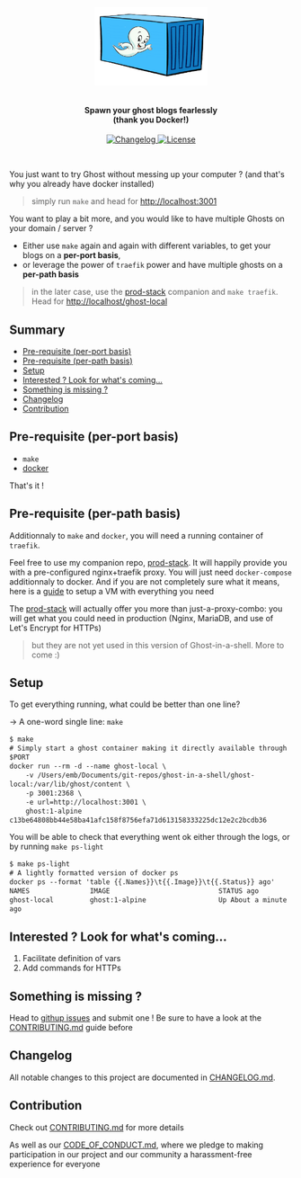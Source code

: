 <!-- markdownlint-disable -->
<h1 align="center" style="margin:1em">
  <img src="./docs/static/logo.png"
       alt="Ghost in A Shell"
       width="200">
</h1>

<h4 align="center">
  Spawn your ghost blogs fearlessly
  <br /> (thank you Docker!)
</h4>

<p align="center">
  <a href="https://github.com/ebreton/ghost-in-a-shell/blob/master/docs/CHANGELOG.md">
    <img src="https://img.shields.io/github/release/ebreton/ghost-in-a-shell.svg"
         alt="Changelog">
  </a>
  <a href="https://github.com/ebreton/ghost-in-a-shell/blob/master/LICENSE">
    <img src="https://img.shields.io/badge/license-MIT-blue.svg"
         alt="License" />
  </a>
</p>
<br>

You just want to try Ghost without messing up your computer ? (and that's why you already have docker installed)

> simply run `make` and head for <http://localhost:3001>

You want to play a bit more, and you would like to have multiple Ghosts on your domain / server ?

* Either use `make` again and again with different variables, to get your blogs on a **per-port basis**, 
* or leverage the power of `traefik` power and have multiple ghosts on a **per-path basis**

> in the later case, use the [prod-stack](https://github.com/ebreton/prod-stack) companion and `make traefik`. Head for <http://localhost/ghost-local>

Summary
--

<!-- TOC -->

- [Pre-requisite (per-port basis)](#pre-requisite-per-port-basis)
- [Pre-requisite (per-path basis)](#pre-requisite-per-path-basis)
- [Setup](#setup)
- [Interested ? Look for what's coming...](#interested--look-for-whats-coming)
- [Something is missing ?](#something-is-missing-)
- [Changelog](#changelog)
- [Contribution](#contribution)

<!-- /TOC -->

## Pre-requisite (per-port basis)

* `make`
* [docker](https://www.docker.com/community-edition)

That's it !

## Pre-requisite (per-path basis)

Additionnaly to `make` and `docker`, you will need a running container of `traefik`.

Feel free to use my companion repo, [prod-stack](https://github.com/ebreton/prod-stack). It will happily provide you with a pre-configured nginx+traefik proxy. You will just need `docker-compose` additionnaly to docker. And if you are not completely sure what it means, here is a [guide](./docs/VM_INSTALL.md) to setup a VM with everything you need

The [prod-stack](https://github.com/ebreton/prod-stack) will actually offer you more than just-a-proxy-combo: you will get what you could need in production (Nginx, MariaDB, and use of Let's Encrypt for HTTPs)

> but they are not yet used in this version of Ghost-in-a-shell. More to come :)

## Setup

To get everything running, what could be better than one line?

-> A one-word single line: `make`

    $ make
    # Simply start a ghost container making it directly available through $PORT
    docker run --rm -d --name ghost-local \
        -v /Users/emb/Documents/git-repos/ghost-in-a-shell/ghost-local:/var/lib/ghost/content \
        -p 3001:2368 \
        -e url=http://localhost:3001 \
        ghost:1-alpine
    c13be64808bb44e58ba41afc158f8756efa71d613158333225dc12e2c2bcdb36

You will be able to check that everything went ok either through the logs, or by running `make ps-light`

    $ make ps-light
    # A lightly formatted version of docker ps
    docker ps --format 'table {{.Names}}\t{{.Image}}\t{{.Status}} ago'
    NAMES               IMAGE                           STATUS ago
    ghost-local         ghost:1-alpine                  Up About a minute ago

## Interested ? Look for what's coming...

1. Facilitate definition of vars
1. Add commands for HTTPs

## Something is missing ?

Head to [githup issues](https://github.com/ebreton/ghost-in-a-shell/issues) and submit one ! Be sure to have a look at the [CONTRIBUTING.md](./docs/CONTRIBUTING.md) guide before


## Changelog

All notable changes to this project are documented in [CHANGELOG.md](./CHANGELOG.md).

## Contribution

Check out [CONTRIBUTING.md](./docs/CONTRIBUTING.md) for more details

As well as our [CODE_OF_CONDUCT.md](./docs/CODE_OF_CONDUCT.md), where we pledge to making participation in our project and our community a harassment-free experience for everyone
